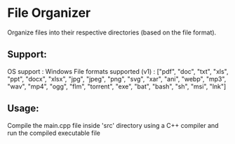 # File Organizer

Organize files into their respective directories (based on the file format).

## Support:

OS support : Windows
File formats supported (v1) : ["pdf", "doc", "txt", "xls", "ppt", "docx", "xlsx", "jpg", "jpeg", "png", "svg", "xar", "ani", "webp", "mp3", "wav", "mp4", "ogg", "flm", "torrent", "exe", "bat", "bash", "sh", "msi", "lnk"]

## Usage:

Compile the main.cpp file inside 'src' directory using a C++ compiler and run the compiled executable file
